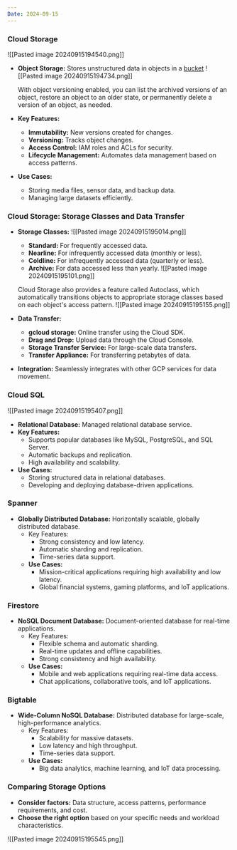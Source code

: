 ```yaml
---
Date: 2024-09-15
---
```

### Cloud Storage

![[Pasted image 20240915194540.png]]

- **Object Storage:** Stores unstructured data in objects in a [bucket](https://cloud.google.com/storage/docs/json_api/v1/buckets)
	![[Pasted image 20240915194734.png]]
	
	With object versioning enabled, you can list the archived versions of an object, restore an object to an older state, or permanently delete a version of an object, as needed.
- **Key Features:**
    - **Immutability:** New versions created for changes.
    - **Versioning:** Tracks object changes.
    - **Access Control:** IAM roles and ACLs for security.
    - **Lifecycle Management:** Automates data management based on access patterns.
- **Use Cases:**
    - Storing media files, sensor data, and backup data.
    - Managing large datasets efficiently.

### Cloud Storage: Storage Classes and Data Transfer

- **Storage Classes:**
	![[Pasted image 20240915195014.png]]
	
    - **Standard:** For frequently accessed data.
    - **Nearline:** For infrequently accessed data (monthly or less).
    - **Coldline:** For infrequently accessed data (quarterly or less).
    - **Archive:** For data accessed less than yearly.
	![[Pasted image 20240915195101.png]]
	
	Cloud Storage also provides a feature called Autoclass, which automatically transitions objects to appropriate storage classes based on each object's access pattern.
	![[Pasted image 20240915195155.png]]
	
- **Data Transfer:**
    - **gcloud storage:** Online transfer using the Cloud SDK.
    - **Drag and Drop:** Upload data through the Cloud Console.
    - **Storage Transfer Service:** For large-scale data transfers.
    - **Transfer Appliance:** For transferring petabytes of data.
- **Integration:** Seamlessly integrates with other GCP services for data movement.

### Cloud SQL

![[Pasted image 20240915195407.png]]

- **Relational Database:** Managed relational database service.
- **Key Features:**
    - Supports popular databases like MySQL, PostgreSQL, and SQL Server.
    - Automatic backups and replication.
    - High availability and scalability.
- **Use Cases:**
    - Storing structured data in relational databases.
    - Developing and deploying database-driven applications.

### Spanner

- **Globally Distributed Database:** Horizontally scalable, globally distributed database.
    - Key Features:
        - Strong consistency and low latency.
        - Automatic sharding and replication.
        - Time-series data support.
    - **Use Cases:**
        - Mission-critical applications requiring high availability and low latency.
        - Global financial systems, gaming platforms, and IoT applications.

### Firestore

- **NoSQL Document Database:** Document-oriented database for real-time applications.
    - Key Features:
        - Flexible schema and automatic sharding.
        - Real-time updates and offline capabilities.
        - Strong consistency and high availability.
    - **Use Cases:**
        - Mobile and web applications requiring real-time data access.
        - Chat applications, collaborative tools, and IoT applications.

### Bigtable

- **Wide-Column NoSQL Database:** Distributed database for large-scale, high-performance analytics.
    - Key Features:
        - Scalability for massive datasets.
        - Low latency and high throughput.
        - Time-series data support.
    - **Use Cases:**
        - Big data analytics, machine learning, and IoT data processing.

### Comparing Storage Options

- **Consider factors:** Data structure, access patterns, performance requirements, and cost.
- **Choose the right option** based on your specific needs and workload characteristics.

![[Pasted image 20240915195545.png]]